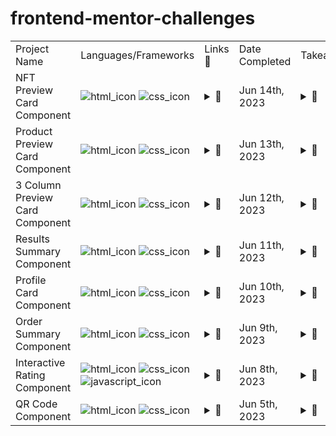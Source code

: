 # frontend-mentor-challenges

<table>
    <tr>
      <td>Project Name</td>
      <td>Languages/Frameworks</td>
      <td>Links 🔗</td>
      <td>Date Completed</td>
      <td>Takeaways</td>
      <td>Trial #</td>
    </tr>
    <tr>
      <td>NFT Preview Card Component</td>
      <td>
        <img src="https://img.shields.io/badge/HTML5-E34F26?logo=html5&logoColor=white" alt="html_icon">
        <img src="https://img.shields.io/badge/CSS3-1572B6?logo=css3&logoColor=white" alt="css_icon">
      </td>
      <td>
        <details>
          <summary>🔗</summary>
          <br>
          <p><a href="https://www.frontendmentor.io/challenges/nft-preview-card-component-SbdUL_w0U">💾 Challenge</a></p>
          <p><a href="https://www.frontendmentor.io/solutions/nft-preview-card-component-ZoPootN-vz">📨 Submission</a></p>
          <p><a href="https://github.com/Zy8712/frontend-mentor-challenges/tree/main/nft-preview-card-component/my-work">👨‍💻 My_Code</a></p>
          <p><a href="https://htmlpreview.github.io/?https://github.com/Zy8712/frontend-mentor-challenges/blob/main/nft-preview-card-component/my-work/index.html">🖥️ Preview</a></p>
        </details>
      </td>
      <td>Jun 14th, 2023</td>
      <td>
        <details>
          <summary> 📝 </summary>
          <ul>
            <br>
            <li>"curtain" mechanic</li>
            <li>gradient overlay on hover</li>
            <li>"inset: 0"</li>
          </ul>
        </details>
      </td>
      <td>#1</td>
    </tr>
       <tr>
      <td>Product Preview Card Component</td>
      <td>
        <img src="https://img.shields.io/badge/HTML5-E34F26?logo=html5&logoColor=white" alt="html_icon">
        <img src="https://img.shields.io/badge/CSS3-1572B6?logo=css3&logoColor=white" alt="css_icon">
      </td>
      <td>
        <details>
          <summary>🔗</summary>
          <br>
          <p><a href="https://www.frontendmentor.io/challenges/product-preview-card-component-GO7UmttRfa">💾 Challenge</a></p>
          <p><a href="https://www.frontendmentor.io/solutions/product-preview-card-component-XUeCFaM_c7">📨 Submission</a></p>
          <p><a href="https://github.com/Zy8712/frontend-mentor-challenges/tree/main/product-preview-card-component/my-work">👨‍💻 My_Code</a></p>
          <p><a href="https://htmlpreview.github.io/?https://github.com/Zy8712/frontend-mentor-challenges/blob/main/product-preview-card-component/my-work/index.html">🖥️ Preview</a></p>
        </details>
      </td>
      <td>Jun 13th, 2023</td>
      <td>
        <details>
          <summary> 📝 </summary>
          <ul>
            <br>
            <li></li>
          </ul>
        </details>
      </td>
      <td>#1</td>
    </tr>
    <tr>
      <td>3 Column Preview Card Component</td>
      <td>
        <img src="https://img.shields.io/badge/HTML5-E34F26?logo=html5&logoColor=white" alt="html_icon">
        <img src="https://img.shields.io/badge/CSS3-1572B6?logo=css3&logoColor=white" alt="css_icon">
      </td>
      <td>
        <details>
          <summary>🔗</summary>
          <br>
          <p><a href="https://www.frontendmentor.io/challenges/3column-preview-card-component-pH92eAR2-">💾 Challenge</a></p>
          <p><a href="https://www.frontendmentor.io/solutions/3-colum-preview-card-component-bx04fR0CV3">📨 Submission</a></p>
          <p><a href="https://github.com/Zy8712/frontend-mentor-challenges/tree/main/3-column-preview-card-component/my-work">👨‍💻 My_Code</a></p>
          <p><a href="https://htmlpreview.github.io/?https://github.com/Zy8712/frontend-mentor-challenges/blob/main/3-column-preview-card-component/my-work/index.html">🖥️ Preview</a></p>
        </details>
      </td>
      <td>Jun 12th, 2023</td>
      <td>
        <details>
          <summary> 📝 </summary>
          <ul>
            <br>
            <li>background-color:rgba(0,0,0,0)</li>
          </ul>
        </details>
      </td>
      <td>#1</td>
    </tr>
    <tr>
      <td>Results Summary Component</td>
      <td>
        <img src="https://img.shields.io/badge/HTML5-E34F26?logo=html5&logoColor=white" alt="html_icon">
        <img src="https://img.shields.io/badge/CSS3-1572B6?logo=css3&logoColor=white" alt="css_icon">
      </td>
      <td>
        <details>
          <summary>🔗</summary>
          <br>
          <p><a href="https://www.frontendmentor.io/challenges/results-summary-component-CE_K6s0maV">💾 Challenge</a></p>
          <p><a href="https://www.frontendmentor.io/solutions/results-summary-component-ei-KIkDlH6">📨 Submission</a></p>
          <p><a href="https://github.com/Zy8712/frontend-mentor-challenges/tree/main/results-summary-component">👨‍💻 My_Code</a></p>
          <p><a href="https://htmlpreview.github.io/?https://github.com/Zy8712/frontend-mentor-challenges/blob/main/results-summary-component/my-work/index.html">🖥️ Preview</a></p>
        </details>
      </td>
      <td>Jun 11th, 2023</td>
      <td>
        <details>
          <summary> 📝</summary>
          <ul>
            <br>
            <li>gradient-backgrounds</li>
            <li>working-with-2column-format</li>
            <li>postion:relative</li>
            <li>@media(max-width: 720px)</li>
            <li>horizontal centering</li>
            <li>vertical centering</li>
            <li>display:flex</li>
            <li>flex-direction:column</li>
            <li>justify-content:center</li>
            <li>align-items:center</li>
            <li>min-height:100vh</li>
          </ul>
        </details>
      </td>
      <td>#1</td>
    </tr>
      <tr>
      <td>Profile Card Component</td>
      <td>
        <img src="https://img.shields.io/badge/HTML5-E34F26?logo=html5&logoColor=white" alt="html_icon">
        <img src="https://img.shields.io/badge/CSS3-1572B6?logo=css3&logoColor=white" alt="css_icon">
      </td>
      <td>
        <details>
          <summary>🔗</summary>
          <br>
          <p><a href="https://www.frontendmentor.io/challenges/profile-card-component-cfArpWshJ">💾 Challenge</a></p>
          <p><a href="https://www.frontendmentor.io/solutions/profile-card-component-xUxpY2QYRd">📨 Submission</a></p>
          <p><a href="https://github.com/Zy8712/frontend-mentor-challenges/tree/main/profile-card-component">👨‍💻 My_Code</a></p>
          <p><a href="https://htmlpreview.github.io/?https://github.com/Zy8712/frontend-mentor-challenges/blob/main/profile-card-component/my-work/index.html">🖥️ Preview</a></p>
        </details>
      </td>
      <td>Jun 10th, 2023</td>
      <td>
        <details>
          <summary> 📝</summary>
          <ul>
            <br>
            <li>postion:relative</li>
            <li>top:-55px</li>
            <li>background-image:url(),url()</li>
            <li>background-position:</li>
            <li>horizontal centering</li>
            <li>vertical centering</li>
            <li>display:flex</li>
            <li>flex-direction:column</li>
            <li>justify-content:center</li>
            <li>align-items:center</li>
            <li>min-height:100vh</li>
          </ul>
        </details>
      </td>
      <td>#1</td>
    </tr>
      <tr>
      <td>Order Summary Component</td>
      <td>
        <img src="https://img.shields.io/badge/HTML5-E34F26?logo=html5&logoColor=white" alt="html_icon">
        <img src="https://img.shields.io/badge/CSS3-1572B6?logo=css3&logoColor=white" alt="css_icon">
      </td>
      <td>
        <details>
          <summary>🔗</summary>
          <br>
          <p><a href="https://www.frontendmentor.io/challenges/order-summary-component-QlPmajDUj">💾 Challenge</a></p>
          <p><a href="https://www.frontendmentor.io/solutions/order-summary-component-WE31xQiACv">📨 Submission</a></p>
          <p><a href="https://github.com/Zy8712/frontend-mentor-challenges/tree/main/order-summary-component">👨‍💻 My_Code</a></p>
          <p><a href="https://htmlpreview.github.io/?https://github.com/Zy8712/frontend-mentor-practice/blob/main/order-summary-component/my-work/index.html">🖥️ Preview</a></p>
        </details>
      </td>
      <td>Jun 9th, 2023</td>
      <td>
        <details>
          <summary> 📝</summary>
          <ul>
            <br>
            <li>background-image:url()</li>
            <li>background-repeat:no-repeat</li>
            <li>background-size:contain</li>
            <li>@media(max-width: 720px)</li>
            <li>horizontal centering</li>
            <li>vertical centering</li>
            <li>display:flex</li>
            <li>flex-direction:column</li>
            <li>justify-content:center</li>
            <li>align-items:center</li>
            <li>min-height:100vh</li>
          </ul>
        </details>
      </td>
      <td>#1</td>
    </tr>
        <tr>
      <td>Interactive Rating Component</td>
      <td>
        <img src="https://img.shields.io/badge/HTML5-E34F26?logo=html5&logoColor=white" alt="html_icon">
        <img src="https://img.shields.io/badge/CSS3-1572B6?logo=css3&logoColor=white" alt="css_icon">
        <img src="https://img.shields.io/badge/JavaScript-black?logo=javascript&logoColor=yellow" alt="javascript_icon">
      </td>
      <td>
        <details>
          <summary>🔗</summary>
          <br>
          <p><a href="https://www.frontendmentor.io/challenges/interactive-rating-component-koxpeBUmI">💾 Challenge</a></p>
          <p><a href="https://www.frontendmentor.io/solutions/interactive-rating-component-rtYk-cl4oF">📨 Submission</a></p>
          <p><a href="https://github.com/Zy8712/frontend-mentor-challenges/tree/main/interactive-rating-component">👨‍💻 My_Code</a></p>
          <p><a href="https://htmlpreview.github.io/?https://github.com/Zy8712/frontend-mentor-practice/blob/main/interactive-rating-component/my-work/index.html">🖥️ Preview</a></p>
        </details>
      </td>
      <td>Jun 8th, 2023</td>
      <td>
        <details>
          <summary> 📝</summary>
          <ul>
            <br>
            <li>justify-content:space-between</li>
            <li>display:none</li>
            <li>horizontal centering</li>
            <li>vertical centering</li>
            <li>display:flex</li>
            <li>flex-direction:column</li>
            <li>justify-content:center</li>
            <li>align-items:center</li>
            <li>min-height:100vh</li>
          </ul>
        </details>
      </td>
      <td>#1</td>
    </tr>
  <tr>
      <td>QR Code Component</td>
      <td>
        <img src="https://img.shields.io/badge/HTML5-E34F26?logo=html5&logoColor=white" alt="html_icon">
        <img src="https://img.shields.io/badge/CSS3-1572B6?logo=css3&logoColor=white" alt="css_icon">
      </td>
      <td>
        <details>
          <summary>🔗</summary>
          <br>
          <p><a href="https://www.frontendmentor.io/challenges/qr-code-component-iux_sIO_H">💾 Challenge</a></p>
          <p><a href="https://www.frontendmentor.io/solutions/qr-code-component--5WXBrWYG6">📨 Submission</a></p>
          <p><a href="https://github.com/Zy8712/frontend-mentor-challenges/tree/main/qr-code-component">👨‍💻 My_Code</a></p>
          <p><a href="https://htmlpreview.github.io/?https://github.com/Zy8712/frontend-mentor-practice/blob/main/qr-code-component/my-work/index.html">🖥️ Preview</a></p>
        </details>
      </td>
      <td>Jun 5th, 2023</td>
      <td>
        <details>
          <summary> 📝</summary>
          <ul>
            <br>
            <li>horizontal centering</li>
            <li>vertical centering</li>
            <li>display:flex</li>
            <li>justify-content:center</li>
            <li>align-items:center</li>
            <li>min-height:100vh</li>
          </ul>
        </details>
      </td>
      <td>#1</td>
    </tr>
</table>


  

  

  


